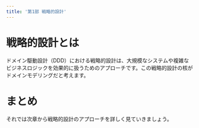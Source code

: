 ```yaml
---
title: '第1部 戦略的設計'
---
```


# 戦略的設計とは

ドメイン駆動設計（DDD）における戦略的設計は、大規模なシステムや複雑なビジネスロジックを効果的に扱うためのアプローチです。この戦略的設計の核がドメインモデリングだと考えます。

# まとめ

それでは次章から戦略的設計のアプローチを詳しく見ていきましょう。
